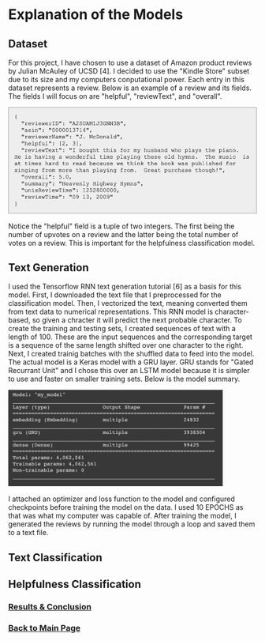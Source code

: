 # Explanation of the Models

## Dataset
For this project, I have chosen to use a dataset of Amazon product reviews by Julian McAuley of UCSD [4]. I decided to use the "Kindle Store" subset due to its size and my computers conputational power. Each entry in this dataset represents a review. Below is an example of a review and its fields. The fields I will focus on are "helpful", "reviewText", and "overall".

<img src="sampleReview.png" width="525" height="214.5" /> 

Notice the "helpful" field is a tuple of two integers. The first being the number of upvotes on a review and the latter being the total number of votes on a review. This is important for the helpfulness classification model.


## Text Generation
I used the Tensorflow RNN text generation tutorial [6] as a basis for this model. First, I downloaded the text file that I preprocessed for the classification model. Then, I vectorized the text, meaning converted them from text data to numerical representations. This RNN model is character-based, so given a chracter it will predict the next probable character. To create the training and testing sets, I created sequences of text with a length of 100. These are the input sequences and the corresponding target is a sequence of the same length shifted over one character to the right. Next, I created trainig batches with the shuffled data to feed into the model. The actual model is a Keras model with a GRU layer. GRU stands for "Gated Recurrant Unit" and I chose this over an LSTM model because it is simpler to use and faster on smaller training sets. Below is the model summary.

<img src="textgenModel.png" width="435" height="195" /> 

I attached an optimizer and loss function to the model and configured checkpoints before training the model on the data. I used 10 EPOCHS as that was what my computer was capable of. After training the model, I generated the reviews by running the model through a loop and saved them to a text file.

## Text Classification

## Helpfulness Classification

### [Results & Conclusion](conclusion.md)

### [Back to Main Page](index.md)
